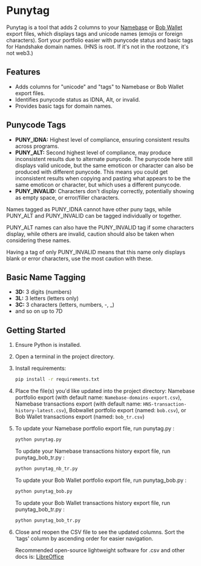 # Punytag

Punytag is a tool that adds 2 columns to your [Namebase](https://namebase.io) or [Bob Wallet](https://github.com/kyokan/bob-wallet) export files, which displays tags and unicode names (emojis or foreign characters). Sort your portfolio easier with punycode status and basic tags for Handshake domain names. (HNS is root. If it's not in the rootzone, it's not web3.)

## Features

- Adds columns for "unicode" and "tags" to Namebase or Bob Wallet export files.
- Identifies punycode status as IDNA, Alt, or invalid.
- Provides basic tags for domain names.

## Punycode Tags

- **PUNY_IDNA:** Highest level of compliance, ensuring consistent results across programs.
- **PUNY_ALT:** Second highest level of compliance, may produce inconsistent results due to alternate punycode. The punycode here still displays valid unicode, but the same emoticon or character can also be produced with different punycode. This means you could get inconsistent results when copying and pasting what appears to be the same emoticon or character, but which uses a different punycode.
- **PUNY_INVALID:** Characters don't display correctly, potentially showing as empty space, or error/filler characters.

Names tagged as PUNY_IDNA cannot have other puny tags, while PUNY_ALT and PUNY_INVALID can be tagged individually or together.

PUNY_ALT names can also have the PUNY_INVALID tag if some characters display, while others are invalid, caution should also be taken when considering these names.

Having a tag of only PUNY_INVALID means that this name only displays blank or error characters, use the most caution with these.

## Basic Name Tagging

- **3D:** 3 digits (numbers)
- **3L:** 3 letters (letters only)
- **3C:** 3 characters (letters, numbers, -, _)
- and so on up to 7D

## Getting Started

1. Ensure Python is installed.
2. Open a terminal in the project directory.
3. Install requirements:
    ```bash
    pip install -r requirements.txt
    ```
4. Place the file(s) you'd like updated into the project directory:
   Namebase portfolio export (with default name: `Namebase-domains-export.csv`),
   Namebase transactions export (with default name: `HNS-transaction-history-latest.csv`),
   Bobwallet portfolio export (named: `bob.csv`), or
   Bob Wallet transactions export (named: `bob_tr.csv`)
6. To update your Namebase portfolio export file, run punytag.py :
    ```bash
    python punytag.py
    ```
   To update your Namebase transactions history export file, run punytag_bob_tr.py :
    ```bash
    python punytag_nb_tr.py
    ```
    To update your Bob Wallet portfolio export file, run punytag_bob.py :
    ```bash
    python punytag_bob.py
    ```
   To update your Bob Wallet transactions history export file, run punytag_bob_tr.py :
    ```bash
    python punytag_bob_tr.py
    ```
7. Close and reopen the CSV file to see the updated columns. Sort the 'tags' column by ascending order for easier navigation.

   Recommended open-source lightweight software for .csv and other docs is: [LibreOffice](https://www.libreoffice.org)
